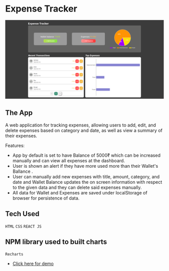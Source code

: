 # Expense Tracker

![Screenshot of App](./src/assets/mainScreenshot.png)

## The App

A web application for tracking expenses, allowing users to add, edit, and delete expenses based on category and date, as well as view a summary of their expenses.

Features:

- App by default is set to have Balance of 5000₹ which can be increased manually and can view all expenses at the dashboard.
- User is shown an alert if they have more used more than their Wallet's Ballance .
- User can manually add new expenses with title, amount, category, and date and Wallet Balance updates the on screen information with respect to the given data and they can delete said expenses manually.
- All data for Wallet and Expenses are saved under localStorage of browser for persistence of data.

## Tech Used

`HTML`
`CSS`
`REACT JS`

## NPM library used to built charts

`Recharts`

- <a href="https://x-expensetracker-sepia.vercel.app/" target="_blank">Click here for demo</a>
